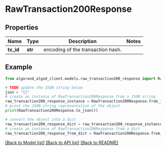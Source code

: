 # RawTransaction200Response


## Properties

Name | Type | Description | Notes
------------ | ------------- | ------------- | -------------
**tx_id** | **str** | encoding of the transaction hash. | 

## Example

```python
from algorand_algod_client.models.raw_transaction200_response import RawTransaction200Response

# TODO update the JSON string below
json = "{}"
# create an instance of RawTransaction200Response from a JSON string
raw_transaction200_response_instance = RawTransaction200Response.from_json(json)
# print the JSON string representation of the object
print(RawTransaction200Response.to_json())

# convert the object into a dict
raw_transaction200_response_dict = raw_transaction200_response_instance.to_dict()
# create an instance of RawTransaction200Response from a dict
raw_transaction200_response_from_dict = RawTransaction200Response.from_dict(raw_transaction200_response_dict)
```
[[Back to Model list]](../README.md#documentation-for-models) [[Back to API list]](../README.md#documentation-for-api-endpoints) [[Back to README]](../README.md)



